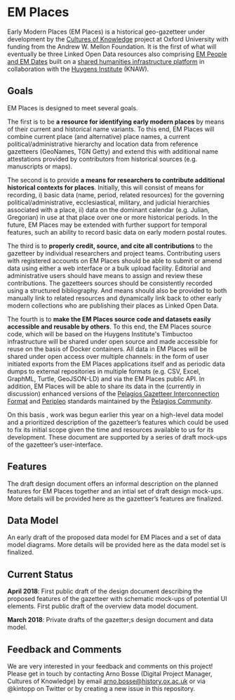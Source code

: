 # EM Places
Early Modern Places (EM Places) is a historical geo-gazetteer under development by the [Cultures of Knowledge][1] project at Oxford University with funding from the Andrew W. Mellon Foundation. It is the first of what will eventually be three Linked Open Data resources also comprising [EM People and EM Dates][2] built on a [shared humanities infrastructure platform][3] in collaboration with the [Huygens Institute][4] (KNAW). 

## Goals
EM Places is designed to meet several goals. 

The first is to be __a resource for identifying early modern places__ by means of their current and historical name variants. To this end, EM Places will combine current place (and alternative) place names, a current political/administrative hierarchy and location data from reference gazetteers (GeoNames, TGN Getty) and extend this with additional name attestations provided by contributors from historical sources (e.g. manuscripts or maps).

The second is to provide __a means for researchers to contribute additional historical contexts for places__. Initially, this will consist of means for recording, i) basic data (name, period, related resources) for the governing political/administrative, ecclesiastical, military, and judicial hierarchies associated with a place, ii) data on the dominant calendar (e.g. Julian, Gregorian) in use at that place over one or more historical periods. In the future, EM Places may be extended with further support for temporal features, such an ability to record basic data on early modern postal routes.

The third is to __properly credit, source, and cite all contributions__ to the gazetteer by individual researchers and project teams. Contributing users with registered accounts on EM Places should be able to submit or amend data using either a web interface or a bulk upload facility. Editorial and administrative users should have means to assign and review these contributions. The gazetteers sources should be consistently recorded using a structured bibliography. And means should also be provided to both manually link to related resources and dynamically link back to other early modern collections who are publishing their places as Linked Open Data.

The fourth is to __make the EM Places source code and datasets easily accessible and reusable by others__. To this end, the EM Places  source code, which will be based on the Huygens Institute's Timbuctoo infrastructure will be shared under open source and made accessible for reuse on the basis of Docker containers. All data in EM Places will be shared under open access over multiple channels: in the form of user initiated exports from the EM Places applications itself and as periodic data dumps to external repositories in multiple formats (e.g. CSV, Excel, GraphML, Turtle, GeoJSON-LD) and via the EM Places public API. In addition, EM Places will be able to share its data in the (currently in discussion) enhanced versions of the [Pelagios Gazetteer Interconnection Format][5] and [Peripleo][6] standards maintained by the [Pelagios Community][7].

On this basis , work was begun earlier this year on a high-level data model and a prioritized description of the gazetteer’s features which could be used to fix its initial scope given the time and resources available to us for its development. These document are supported by a series of draft mock-ups of the gazetteer’s user-interface.

## Features
The draft design document offers an informal description on the planned features for EM Places together and an intial set of draft design mock-ups. More details will be provided here as the gazetteer’s features are finalized.

## Data Model
An early draft of the proposed data model for EM Places and a set of data model diagrams. More details will be provided here as the data model set is finalized.

## Current Status
**April 2018**: First public draft of the design document describing the proposed features of the gazetteer with schematic mock-ups of potential UI elements. First public draft of the overview data model document. 

**March 2018**: Private drafts of the gazetter;s design document and data model.

## Feedback and Comments
We are very interested in your feedback and comments on this project! Please get in touch by contacting Arno Bosse (Digital Project Manager, Cultures of Knowledge) by email arno.bosse@history.ox.ac.uk or via @kintopp on Twitter or by creating a new issue in this repository.

[1]:	culturesofknowledge.org
[2]:	http://www.culturesofknowledge.org/?p=8455
[3]:	https://github.com/HuygensING/timbuctoo
[4]:	https://www.huygens.knaw.nl/?lang=en
[5]:	https://github.com/pelagios/pelagios-cookbook/wiki/Pelagios-Gazetteer-Interconnection-Format
[6]:	https://github.com/pelagios/peripleo
[7]:	http://commons.pelagios.org
